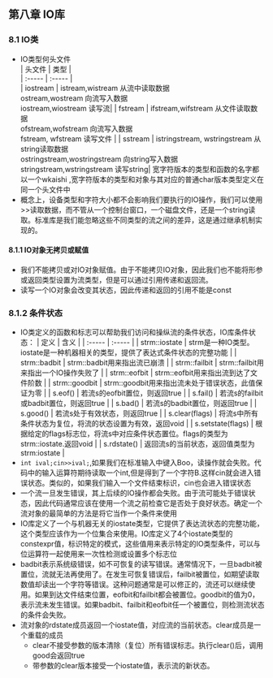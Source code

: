 ## 第八章 IO库
### 8.1 IO类
  + IO类型何头文件   
    | 头文件 | 类型 |    
    | :----- | :----- |    
    | iostream |  istream,wistream 从流中读取数据<br> ostream,wostream 向流写入数据<br>iostream,wiostream 读写流|
    | fstream | ifstream,wifstream 从文件读取数据<br> ofstream,wofstream 向流写入数据<br> fstream, wfstream 读写文件 | 
    | sstream | istringstream, wstringstream 从string读取数据<br> ostringstream,wostringstream 向string写入数据<br> stringstream,wstringstream 读写string| 
    宽字符版本的类型和函数的名字都以一个wkaishi ,宽字符版本的类型和对象与其对应的普通char版本类型定义在同一个头文件中
  + 概念上，设备类型和字符大小都不会影响我们要执行的IO操作，我们可以使用>>读取数据，而不管从一个控制台窗口，一个磁盘文件，还是一个string读取。标准库是我们能忽略这些不同类型的流之间的差异，这是通过继承机制实现的。

#### 8.1.1 IO对象无拷贝或赋值
  + 我们不能拷贝或对IO对象赋值。由于不能拷贝IO对象，因此我们也不能将形参或返回类型设置为流类型，但是可以通过引用传递和返回流。
  + 读写一个IO对象会改变其状态，因此传递和返回的引用不能是const

### 8.1.2 条件状态
  + IO类定义的函数和标志可以帮助我们访问和操纵流的条件状态，IO库条件状态：
    | 定义 | 含义 |
    | :----- | :----- |
    | strm::iostate | strm是一种IO类型。iostate是一种机器相关的类型，提供了表达式条件状态的完整功能 | 
    | strm::badbit | strm::badbit用来指出流已崩溃 |
    | strm::failbit | strm::failbit用来指出一个IO操作失败了 | 
    | strm::eofbit | strm::eofbit用来指出流到达了文件阶数 |
    | strm::goodbit | strm::goodbit用来指出流未处于错误状态，此值保证为零 |
    | s.eof() | 若流s的eofbit置位，则返回true | 
    | s.fail() | 若流s的failbit或badbit置位，则返回true | 
    | s.bad() | 若流s的badbit置位，则返回true | 
    | s.good() | 若流s处于有效状态，则返回true | 
    | s.clear(flags) | 将流s中所有条件状态为复位，将流的状态设置为有效，返回void | 
    | s.setstate(flags) | 根据给定的flags标志位，将流s中对应条件状态置位。flags的类型为strm::iostate.返回void |
    | s.rdstate() | 返回流s的当前状态，返回值类型为strm:iostate | 
  + `int ival;cin>>ival;`,如果我们在标准输入中键入Boo，读操作就会失败。代码中的输入运算符期待读取一个int,但是得到了一个字符B.这样cin就会进入错误状态。类似的，如果我们输入一个文件结束标识，cin也会进入错误状态
  + 一个流一旦发生错误，其上后续的IO操作都会失败。由于流可能处于错误状态，因此代码通常应该在使用一个流之前检查它是否处于良好状态。确定一个流对象的最简单的方法是将它当作一个条件来使用
  + IO库定义了一个与机器无关的iostate类型，它提供了表达流状态的完整功能，这个类型应该作为一个位集合来使用。IO库定义了4个iostate类型的constexpr值，标识特定的模式，这些值用来表示特定的IO类型条件，可以与位运算符一起使用来一次性检测或设置多个标志位
  + badbit表示系统级错误，如不可恢复的读写错误。通常情况下，一旦badbit被置位，流就无法再使用了。在发生可恢复错误后，failbit被置位，如期望读取数值却读出一个字符等错误。这种问题通常是可以修正的，流还可以继续使用。如果到达文件结束位置，eofbit和failbit都会被置位。goodbit的值为0，表示流未发生错误。如果badbit、failbit和eofbit任一个被置位，则检测流状态的条件会失败。
  + 流对象的rdstate成员返回一个iostate值，对应流的当前状态。clear成员是一个重载的成员
    + clear不接受参数的版本清除（复位）所有错误标志。执行clear()后，调用good会返回true
    + 带参数的clear版本接受一个iostate值，表示流的新状态。
